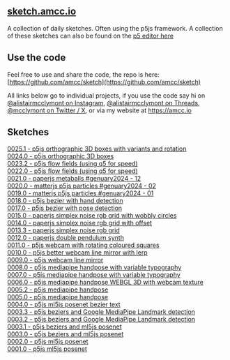 ## [sketch.amcc.io](https://sketch.amcc.io)

A collection of daily sketches. Often using the p5js framework. A collection of these sketches can also be found on the [p5 editor here](https://editor.p5js.org/amcc/collections/rdWLwr7tz)

## Use the code

Feel free to use and share the code, the repo is here: [https://github.com/amcc/sketch](https://github.com/amcc/sketch)

All links below go to individual projects, if you use the code say hi on [@alistairmcclymont on Instagram](https://www.instagram.com/alistairmcclymont), [@alistairmcclymont on Threads](https://www.threads.net/@alistairmcclymont), [@mcclymont on Twitter / X](https://twitter.com/mcclymont), or via my website at https://amcc.io

## Sketches

[0025.1 - p5js orthographic 3D boxes with variants and rotation](0025.1)  
[0024.0 - p5js orthographic 3D boxes](0024.0)  
[0023.2 - p5js flow fields (using q5 for speed)](0023.2)  
[0022.0 - p5js flow fields (using q5 for speed)](0022.0)  
[0021.0 - paperjs metaballs #genuary2024 - 12](0021.0)  
[0020.0 - matterjs p5js particles #genuary2024 - 02](0020.0)  
[0019.0 - matterjs p5js particles #genuary2024 - 01](0019.0)  
[0018.0 - p5js bezier with hand detection](0018.2)  
[0017.0 - p5js bezier with pose detection](0017.0)  
[0015.0 - paperjs simplex noise rgb grid with wobbly circles](0015.0)  
[0014.0 - paperjs simplex noise rgb grid with offset](0014.0)  
[0013.3 - paperjs simplex noise rgb grid](0013.3)  
[0012.0 - paperjs double pendulum synth](0012.0)  
[0011.0 - p5js webcam with rotating coloured squares](0011.0)  
[0010.0 - p5js better webcam line mirror with lerp](0010.0)  
[0009.0 - p5js webcam line mirror](0009)  
[0008.0 - p5js mediapipe handpose with variable typography](0008.0)  
[0007.0 - p5js mediapipe handpose with variable typography](0007.0)  
[0006.0 - p5js mediapipe handpose WEBGL 3D with webcam texture](0006.0)  
[0005.2 - p5js mediapipe handpose](0005.2)  
[0005.0 - p5js mediapipe handpose](0005.0)  
[0004.0 - p5js ml5js posenet bezier text](0004.0)  
[0003.3 - p5js beziers and Google MediaPipe Landmark detection](0003.3)  
[0003.2 - p5js beziers and Google MediaPipe Landmark detection](0003.2)  
[0003.1 - p5js beziers and ml5js posenet](0003.1)  
[0003.0 - p5js beziers and ml5js posenet](0003.0)  
[0002.0 - p5js ml5js posenet](0002.0)  
[0001.0 - p5js ml5js posenet](0001.0)
